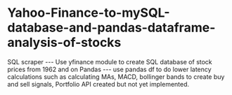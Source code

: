 # Yahoo-Finance-to-mySQL-database-and-pandas-dataframe-analysis-of-stocks
SQL scraper  --- Use yfinance module to create SQL database of stock prices from 1962 and on
Pandas --- use pandas df to do lower latency calculations such as calculating MAs, MACD, bollinger bands to create buy and sell signals, Portfolio API created but not yet implemented.
